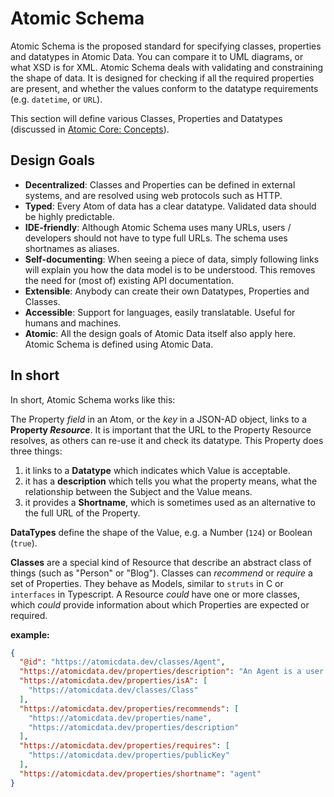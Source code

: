 # Atomic Schema

Atomic Schema is the proposed standard for specifying classes, properties and datatypes in Atomic Data.
You can compare it to UML diagrams, or what XSD is for XML.
Atomic Schema deals with validating and constraining the shape of data.
It is designed for checking if all the required properties are present, and whether the values conform to the datatype requirements (e.g. `datetime`, or `URL`).

This section will define various Classes, Properties and Datatypes (discussed in [Atomic Core: Concepts](../core/concepts.md)).

## Design Goals

- **Decentralized**: Classes and Properties can be defined in external systems, and are resolved using web protocols such as HTTP.
- **Typed**: Every Atom of data has a clear datatype. Validated data should be highly predictable.
- **IDE-friendly**: Although Atomic Schema uses many URLs, users / developers should not have to type full URLs. The schema uses shortnames as aliases.
- **Self-documenting**: When seeing a piece of data, simply following links will explain you how the data model is to be understood. This removes the need for (most of) existing API documentation.
- **Extensible**: Anybody can create their own Datatypes, Properties and Classes.
- **Accessible**: Support for languages, easily translatable. Useful for humans and machines.
- **Atomic**: All the design goals of Atomic Data itself also apply here. Atomic Schema is defined using Atomic Data.

## In short

In short, Atomic Schema works like this:

The Property _field_ in an Atom, or the _key_ in a JSON-AD object, links to a **Property _Resource_**.
It is important that the URL to the Property Resource resolves, as others can re-use it and check its datatype.
This Property does three things:

1. it links to a **Datatype** which indicates which Value is acceptable.
1. it has a **description** which tells you what the property means, what the relationship between the Subject and the Value means.
1. it provides a **Shortname**, which is sometimes used as an alternative to the full URL of the Property.

**DataTypes** define the shape of the Value, e.g. a Number (`124`) or Boolean (`true`).

**Classes** are a special kind of Resource that describe an abstract class of things (such as "Person" or "Blog").
Classes can _recommend_ or _require_ a set of Properties.
They behave as Models, similar to `struts` in C or `interfaces` in Typescript.
A Resource _could_ have one or more classes, which _could_ provide information about which Properties are expected or required.

**example:**

```json
{
  "@id": "https://atomicdata.dev/classes/Agent",
  "https://atomicdata.dev/properties/description": "An Agent is a user that can create or modify data. It has two keys: a private and a public one. The private key should be kept secret. The public key is used to verify signatures (on [Commits](https://atomicdata.dev/classes/Commit)) set by the of the Agent.",
  "https://atomicdata.dev/properties/isA": [
    "https://atomicdata.dev/classes/Class"
  ],
  "https://atomicdata.dev/properties/recommends": [
    "https://atomicdata.dev/properties/name",
    "https://atomicdata.dev/properties/description"
  ],
  "https://atomicdata.dev/properties/requires": [
    "https://atomicdata.dev/properties/publicKey"
  ],
  "https://atomicdata.dev/properties/shortname": "agent"
}
```
